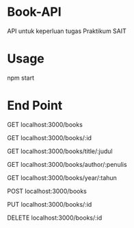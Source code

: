 # Book-API
API untuk keperluan tugas Praktikum SAIT

# Usage
npm start

# End Point
GET localhost:3000/books

GET localhost:3000/books/:id

GET localhost:3000/books/title/:judul

GET localhost:3000/books/author/:penulis

GET localhost:3000/books/year/:tahun

POST localhost:3000/books

PUT localhost:3000/books/:id

DELETE localhost:3000/books/:id
